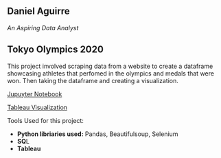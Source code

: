 ## Daniel Aguirre

*An Aspiring Data Analyst*

## Tokyo Olympics 2020

This project involved scraping data from a website to create a dataframe showcasing athletes that perfomed in the olympics and medals that were won. Then taking the dataframe and creating a visualization.

[Jupuyter Notebook](https://github.com/Daniel-Aguirre-11/Portfolio/blob/main/Scraping%20olympics%20data.ipynb)

<a href="https://public.tableau.com/views/TokyoOlympics2020_16320957724210/TokyoOlypmics?:language=en-US&:display_count=n&:origin=viz_share_link">Tableau Visualization</a>

Tools Used for this project:
* **Python libriaries used:** Pandas, Beautifulsoup, Selenium
* **SQ**L
* **Tableau**
